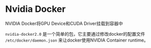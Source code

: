 # Nvidia Docker

NVIDIA Docker将GPU Device和CUDA Driver挂载到容器中

`nvidia-docker2.0` 是一个简单的包，它主要通过修改docker的配置文件 `/etc/docker/daemon.json` 来让docker使用NVIDIA Container runtime。

